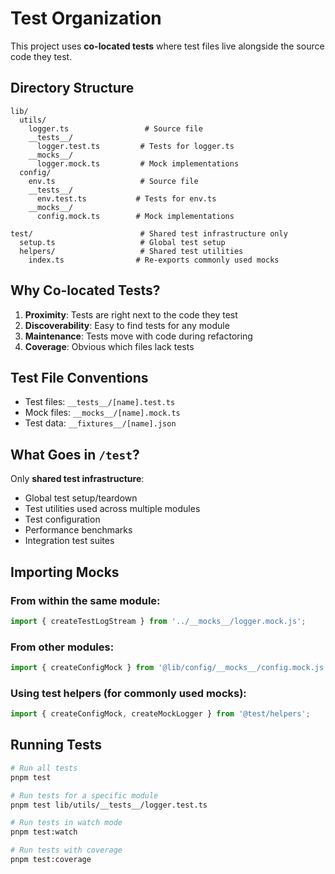 # Test Organization

This project uses **co-located tests** where test files live alongside the source code they test.

## Directory Structure

```
lib/
  utils/
    logger.ts                 # Source file
    __tests__/
      logger.test.ts         # Tests for logger.ts
    __mocks__/
      logger.mock.ts         # Mock implementations
  config/
    env.ts                   # Source file
    __tests__/
      env.test.ts           # Tests for env.ts
    __mocks__/
      config.mock.ts        # Mock implementations

test/                        # Shared test infrastructure only
  setup.ts                   # Global test setup
  helpers/                   # Shared test utilities
    index.ts                # Re-exports commonly used mocks
```

## Why Co-located Tests?

1. **Proximity**: Tests are right next to the code they test
2. **Discoverability**: Easy to find tests for any module
3. **Maintenance**: Tests move with code during refactoring
4. **Coverage**: Obvious which files lack tests

## Test File Conventions

- Test files: `__tests__/[name].test.ts`
- Mock files: `__mocks__/[name].mock.ts`
- Test data: `__fixtures__/[name].json`

## What Goes in `/test`?

Only **shared test infrastructure**:
- Global test setup/teardown
- Test utilities used across multiple modules
- Test configuration
- Performance benchmarks
- Integration test suites

## Importing Mocks

### From within the same module:
```typescript
import { createTestLogStream } from '../__mocks__/logger.mock.js';
```

### From other modules:
```typescript
import { createConfigMock } from '@lib/config/__mocks__/config.mock.js';
```

### Using test helpers (for commonly used mocks):
```typescript
import { createConfigMock, createMockLogger } from '@test/helpers';
```

## Running Tests

```bash
# Run all tests
pnpm test

# Run tests for a specific module
pnpm test lib/utils/__tests__/logger.test.ts

# Run tests in watch mode
pnpm test:watch

# Run tests with coverage
pnpm test:coverage
```